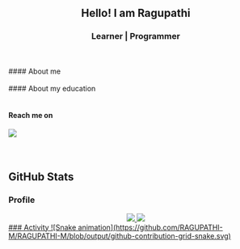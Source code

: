 
<h2 align="center"> Hello! I am Ragupathi</h2>
<h3 align="center">Learner | Programmer</h3
<div align="center">
 <br>
 <br> 
#### About me
 <br>
 <br> 
#### About my education
 <br>
 <br> 
  
#### Reach me on
<div> 
  <a href = "mailto:ragumdr2023@gmail.com"><img src="https://img.shields.io/badge/Gmail-D14836?style=for-the-badge&logo=gmail&logoColor=white" target="_blank"></a> 
</div>
 <br>
 <br>

## GitHub Stats
### Profile
<div align="center">
  <a href="https://github.com/RAGUPATHI-M">
  <img height="180em" src="https://github-readme-stats.vercel.app/api?username=RAGUPATHI-M&show_icons=true&theme=dracula&include_all_commits=true&count_private=true"/>
  <img height="180em" src="https://github-readme-stats.vercel.app/api/top-langs/?username=RAGUPATHI-M&layout=compact&langs_count=7&theme=dracula"/>
</div>
### Activity
 ![Snake animation](https://github.com/RAGUPATHI-M/RAGUPATHI-M/blob/output/github-contribution-grid-snake.svg)
